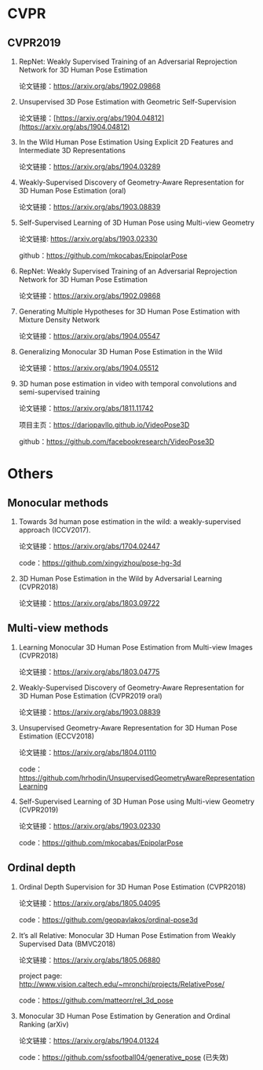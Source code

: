 # CVPR

## CVPR2019

1. RepNet: Weakly Supervised Training of an Adversarial Reprojection Network for 3D Human Pose Estimation

   论文链接：https://arxiv.org/abs/1902.09868




2. Unsupervised 3D Pose Estimation with Geometric Self-Supervision

   论文链接：[https://arxiv.org/abs/1904.04812](https://arxiv.org/abs/1904.04812) 



3. In the Wild Human Pose Estimation Using Explicit 2D Features and Intermediate 3D Representations

   论文链接：https://arxiv.org/abs/1904.03289

   

4. Weakly-Supervised Discovery of Geometry-Aware Representation for 3D Human Pose Estimation (oral)

   论文链接：<https://arxiv.org/abs/1903.08839> 



5. Self-Supervised Learning of 3D Human Pose using Multi-view Geometry

   论文链接: https://arxiv.org/abs/1903.02330
   
   github：<https://github.com/mkocabas/EpipolarPose>



6. RepNet: Weakly Supervised Training of an Adversarial Reprojection Network for 3D Human Pose Estimation

   论文链接：<https://arxiv.org/abs/1902.09868>

   

7. Generating Multiple Hypotheses for 3D Human Pose Estimation with Mixture Density Network

   论文链接：https://arxiv.org/abs/1904.05547

   

8. Generalizing Monocular 3D Human Pose Estimation in the Wild

   论文链接：https://arxiv.org/abs/1904.05512

   

9. 3D human pose estimation in video with temporal convolutions and semi-supervised training

   论文链接：https://arxiv.org/abs/1811.11742

   项目主页：<https://dariopavllo.github.io/VideoPose3D>

   github：https://github.com/facebookresearch/VideoPose3D


# Others

## Monocular methods
1. Towards 3d human pose estimation in the wild: a weakly-supervised approach (ICCV2017).

   论文链接：https://arxiv.org/abs/1704.02447
   
   code：https://github.com/xingyizhou/pose-hg-3d


2. 3D Human Pose Estimation in the Wild by Adversarial Learning (CVPR2018)

   论文链接：https://arxiv.org/abs/1803.09722


## Multi-view methods

1. Learning Monocular 3D Human Pose Estimation from Multi-view Images (CVPR2018)

   论文链接：https://arxiv.org/abs/1803.04775
   
   
2. Weakly-Supervised Discovery of Geometry-Aware Representation for 3D Human Pose Estimation (CVPR2019 oral)
   
   论文链接：https://arxiv.org/abs/1903.08839


3. Unsupervised Geometry-Aware Representation for 3D Human Pose Estimation (ECCV2018)

   论文链接：https://arxiv.org/abs/1804.01110
   
   code：https://github.com/hrhodin/UnsupervisedGeometryAwareRepresentationLearning


4. Self-Supervised Learning of 3D Human Pose using Multi-view Geometry (CVPR2019)

   论文链接：https://arxiv.org/abs/1903.02330
   
   code：https://github.com/mkocabas/EpipolarPose



## Ordinal depth

1. Ordinal Depth Supervision for 3D Human Pose Estimation (CVPR2018)
   
   论文链接：https://arxiv.org/abs/1805.04095
   
   code：https://github.com/geopavlakos/ordinal-pose3d
   
   
2. It’s all Relative: Monocular 3D Human Pose Estimation from Weakly Supervised Data (BMVC2018)

   论文链接：https://arxiv.org/abs/1805.06880
   
   project page: http://www.vision.caltech.edu/~mronchi/projects/RelativePose/
   
   code：https://github.com/matteorr/rel_3d_pose


3. Monocular 3D Human Pose Estimation by Generation and Ordinal Ranking (arXiv)

   论文链接：https://arxiv.org/abs/1904.01324
   
   code：https://github.com/ssfootball04/generative_pose (已失效)
